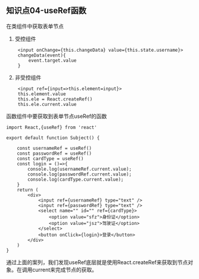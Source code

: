 ## 知识点04-useRef函数

在类组件中获取表单节点

1. 受控组件

   ```
    <input onChange={this.changeData} value={this.state.username}>
    changeData(event){
        event.target.value
    }
   ```

2. 非受控组件

   ```
    <input ref={input=>this.element=input}>
    this.element.value
    this.ele = React.createRef()
    this.ele.current.value
   ```

函数组件中要获取到表单节点useRef的函数

```
import React,{useRef} from 'react'

export default function Subject() {

    const usernameRef = useRef()
    const passwordRef = useRef()
    const cardType = useRef()
    const login = ()=>{
        console.log(usernameRef.current.value);
        console.log(passwordRef.current.value);
        console.log(cardType.current.value);
    }
    return (
        <div>
            <input ref={usernameRef} type="text" />
            <input ref={passwordRef} type="text" />
            <select name="" id="" ref={cardType}>
                <option value="sfz">身份证</option>
                <option value="jsz">驾驶证</option>
            </select>
            <button onClick={login}>登录</button>
        </div>
    )
}
```

通过上面的案列，我们发现useRef底层就是使用React.createRef来获取到节点对象。在调用current来完成节点的获取。